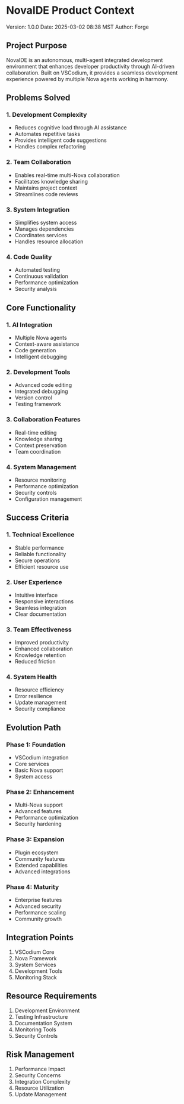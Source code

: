 # NovaIDE Product Context
Version: 1.0.0
Date: 2025-03-02 08:38 MST
Author: Forge

## Project Purpose
NovaIDE is an autonomous, multi-agent integrated development environment that enhances developer productivity through AI-driven collaboration. Built on VSCodium, it provides a seamless development experience powered by multiple Nova agents working in harmony.

## Problems Solved

### 1. Development Complexity
- Reduces cognitive load through AI assistance
- Automates repetitive tasks
- Provides intelligent code suggestions
- Handles complex refactoring

### 2. Team Collaboration
- Enables real-time multi-Nova collaboration
- Facilitates knowledge sharing
- Maintains project context
- Streamlines code reviews

### 3. System Integration
- Simplifies system access
- Manages dependencies
- Coordinates services
- Handles resource allocation

### 4. Code Quality
- Automated testing
- Continuous validation
- Performance optimization
- Security analysis

## Core Functionality

### 1. AI Integration
- Multiple Nova agents
- Context-aware assistance
- Code generation
- Intelligent debugging

### 2. Development Tools
- Advanced code editing
- Integrated debugging
- Version control
- Testing framework

### 3. Collaboration Features
- Real-time editing
- Knowledge sharing
- Context preservation
- Team coordination

### 4. System Management
- Resource monitoring
- Performance optimization
- Security controls
- Configuration management

## Success Criteria

### 1. Technical Excellence
- Stable performance
- Reliable functionality
- Secure operations
- Efficient resource use

### 2. User Experience
- Intuitive interface
- Responsive interactions
- Seamless integration
- Clear documentation

### 3. Team Effectiveness
- Improved productivity
- Enhanced collaboration
- Knowledge retention
- Reduced friction

### 4. System Health
- Resource efficiency
- Error resilience
- Update management
- Security compliance

## Evolution Path

### Phase 1: Foundation
- VSCodium integration
- Core services
- Basic Nova support
- System access

### Phase 2: Enhancement
- Multi-Nova support
- Advanced features
- Performance optimization
- Security hardening

### Phase 3: Expansion
- Plugin ecosystem
- Community features
- Extended capabilities
- Advanced integrations

### Phase 4: Maturity
- Enterprise features
- Advanced security
- Performance scaling
- Community growth

## Integration Points
1. VSCodium Core
2. Nova Framework
3. System Services
4. Development Tools
5. Monitoring Stack

## Resource Requirements
1. Development Environment
2. Testing Infrastructure
3. Documentation System
4. Monitoring Tools
5. Security Controls

## Risk Management
1. Performance Impact
2. Security Concerns
3. Integration Complexity
4. Resource Utilization
5. Update Management